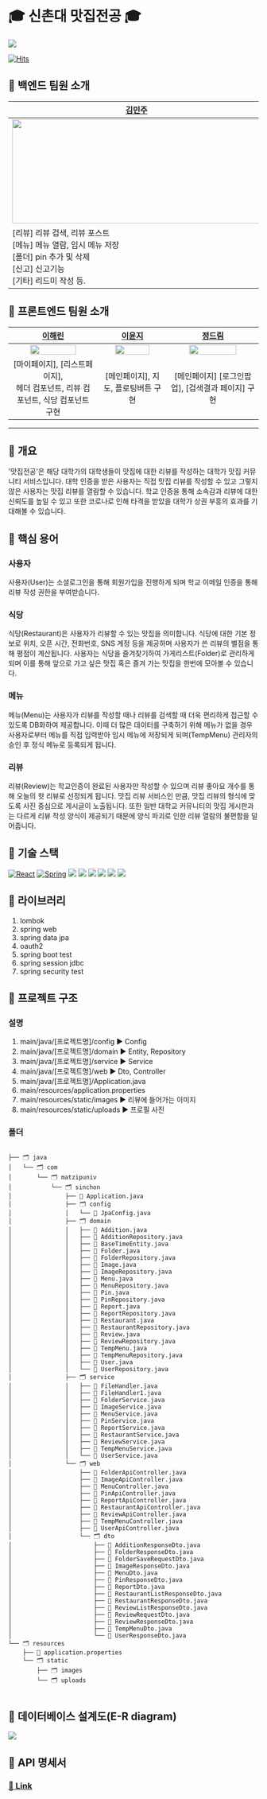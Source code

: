 # 🎓 신촌대 맛집전공 🎓
<img src = "https://github.com/Pork-Potatoes/Pork-Potatoes-Front/raw/main/food-major/src/assets/banner.png"/>

[![Hits](https://hits.seeyoufarm.com/api/count/incr/badge.svg?url=https%3A%2F%2Fgithub.com%2FPork-Potatoes%2FPork-Potatoes-Back&count_bg=%23E0755F&title_bg=%239E5D50&icon=&icon_color=%23E0755F&title=hits&edge_flat=false)](https://hits.seeyoufarm.com)

## 🍏 백엔드 팀원 소개
| [김민주](https://github.com/MINJU-KIMmm)                                                                                             | [김시연](https://github.com/siyeonkm)                                                                       | [박현아](https://github.com/hak2711)                                                                                                                 | [이서정](https://github.com/seojunglee)                                                                     |
|--------------------------------------------------------------------------------------------------------------------------------------|-------------------------------------------------------------------------------------------------------------|------------------------------------------------------------------------------------------------------------------------------------------------------|-------------------------------------------------------------------------------------------------------------|
| <img src = "https://github.com/MINJU-KIMmm/GitHubTest/blob/main/image/porkProfile/KimMinju.jpeg" width="500px" height="210px"/>                                   | <img src = "https://github.com/MINJU-KIMmm/GitHubTest/blob/main/image/porkProfile/KimSiyeon.jpeg" width="500px" height="210px"/>         | <img src = "https://github.com/MINJU-KIMmm/GitHubTest/blob/main/image/porkProfile/ParkHyunah.jpeg" width="500px" height="210px"/>                                                 | <img src = "https://github.com/MINJU-KIMmm/GitHubTest/blob/main/image/porkProfile/LeeSeojung.jpeg" width="500px" height="210px"/>        |
| [리뷰] 리뷰 검색, 리뷰 포스트</br> [메뉴] 메뉴 열람, 임시 메뉴 저장</br> [폴더] pin 추가 및 삭제</br> [신고] 신고기능</br> [기타] 리드미 작성 등. | [유저] 소셜로그인, 프로필수정, 유저 정보 수정, 학교 인증, 유저 탈퇴 </br> [폴더] 폴더 리스트로 반환</br> [DB] 리뷰 DB 구축 등. | [레스토랑] 리뷰 작성시 맛집 이름 검색, 가게 정보 및 검색 결과 반환</br>[폴더] 폴더에 가게 추가, 폴더 반환, 폴더 수정 및 삭제 기능</br> [서버] 배포 등. | [리뷰] 리뷰 개별 반환, hot 리뷰, 리뷰 포스트, 최신 리뷰, 마이페이지 리뷰 열람</br> [DB] 레스토랑 DB 구축 등. |
## 🍎 프론트엔드 팀원 소개
| [이해린](https://github.com/dazzlynnnn)                                                            | [이윤지](https://github.com/L-Yunji)                                                                | [정드림](https://github.com/dream0214)                                                               |
|:----------------------------------------------------------------------------------------------------:|:-----------------------------------------------------------------------------------------------------:|:------------------------------------------------------------------------------------------------------:|
| <img src = "https://github.com/MINJU-KIMmm/GitHubTest/blob/main/image/porkProfile/LeeHaerin.jpeg" width="75%"/> | <img src = "https://github.com/MINJU-KIMmm/GitHubTest/blob/main/image/porkProfile/LeeYunji.jpeg" width="75%"/> | <img src = "https://github.com/MINJU-KIMmm/GitHubTest/blob/main/image/porkProfile/JungDream.jpeg" width="75%"/> |
| [마이페이지], [리스트페이지], <br/>헤더 컴포넌트, 리뷰 컴포넌트, 식당 컴포넌트 구현                | [메인페이지], 지도, 플로팅버튼 구현                                                                 | [메인페이지] [로그인팝업], [검색결과 페이지] 구현                                                    |

-------------------
## 🍊 개요
'맛집전공'은 해당 대학가의 대학생들이 맛집에 대한 리뷰를 작성하는 대학가 맛집 커뮤니티 서비스입니다. 대학 인증을 받은 사용자는 직접 맛집 리뷰를 작성할 수 있고 그렇지 않은 사용자는 맛집 리뷰를 열람할 수 있습니다. 학교 인증을 통해 소속감과 리뷰에 대한 신뢰도를 높일 수 있고 또한 코로나로 인해 타격을 받았을 대학가 상권 부흥의 효과를 기대해볼 수 있습니다.
## 🍊 핵심 용어
### 사용자
사용자(User)는 소셜로그인을 통해 회원가입을 진행하게 되며 학교 이메일 인증을 통해 리뷰 작성 권한을 부여받습니다.
### 식당
식당(Restaurant)은 사용자가 리뷰할 수 있는 맛집을 의미합니다. 식당에 대한 기본 정보로 위치, 오픈 시간, 전화번호, SNS 계정 등을 제공하며 사용자가 쓴 리뷰의 별점을 통해 평점이 계산됩니다. 사용자는 식당을 즐겨찾기하여 가게리스트(Folder)로 관리하게 되며 이를 통해 앞으로 가고 싶은 맛집 혹은 즐겨 가는 맛집을 한번에 모아볼 수 있습니다.
### 메뉴
메뉴(Menu)는 사용자가 리뷰를 작성할 때나 리뷰를 검색할 때 더욱 편리하게 접근할 수 있도록 DB화하여 제공합니다. 이때 더 많은 데이터를 구축하기 위해 메뉴가 없을 경우 사용자로부터 메뉴를 직접 입력받아 임시 메뉴에 저장되게 되며(TempMenu) 관리자의 승인 후 정식 메뉴로 등록되게 됩니다.
### 리뷰
리뷰(Review)는 학교인증이 완료된 사용자만 작성할 수 있으며 리뷰 좋아요 개수를 통해 오늘의 핫 리뷰로 선정되게 됩니다. 맛집 리뷰 서비스인 만큼, 맛집 리뷰의 형식에 맞도록 사진 중심으로 게시글이 노출됩니다. 또한 일반 대학교 커뮤니티의 맛집 게시판과는 다르게 리뷰 작성 양식이 제공되기 때문에 양식 파괴로 인한 리뷰 열람의 불편함을 덜어줍니다.


## 🍊 기술 스택

    
[![React](https://img.shields.io/badge/React-61DAFB?style=round-square&logo=React&logoColor=black)](https://ko.reactjs.org/) [![Spring](https://img.shields.io/badge/Spring-6DB33F?style=round-square&logo=Spring&logoColor=white)](https://spring.io/) <img src="https://img.shields.io/badge/Java-007396?style=flat-square&logo=Java&logoColor=white"/></a> <img src="https://img.shields.io/badge/MySQL-4479A1?style=flat-square&logo=MySQL&logoColor=white"/></a> <img src="https://img.shields.io/badge/Postman-FF6C37?style=flat-square&logo=Postman&logoColor=white"/> <img src="https://img.shields.io/badge/Amazon AWS-232F3E?style=flat-square&logo=Amazon%20AWS&logoColor=white"/></a> <img src="https://img.shields.io/badge/Amazon S3-569A31?style=flat-square&logo=AmazonS3&logoColor=white"/></a> <img src="https://img.shields.io/badge/GitHub -181717?style=flat-square&logo=GitHub&logoColor=white"/></a> 




## 🍊 라이브러리
1. lombok
2. spring web
3. spring data jpa
4. oauth2
5. spring boot test
6. spring session jdbc
7. spring security test

## 🍊 프로젝트 구조

### 설명
1. main/java/[프로젝트명]/config ▶️ Config
2. main/java/[프로젝트명]/domain ▶️ Entity, Repository
3. main/java/[프로젝트명]/service ▶️ Service
4. main/java/[프로젝트명]/web ▶️ Dto, Controller
5. main/java/[프로젝트명]/Application.java
6. main/resources/application.properties
7. main/resources/static/images ▶️ 리뷰에 들어가는 이미지
8. main/resources/static/uploads ▶️ 프로필 사진

### 폴더 
<pre>
<code>
├── 🗂 java
│   └── 🗂 com
│       └── 🗂 matzipuniv
│           └── 🗂 sinchon
│               ├── 📑 Application.java
│               ├── 🗂 config
│               │   └── 📑 JpaConfig.java
│               ├── 🗂 domain
│               │   ├── 📑 Addition.java
│               │   ├── 📑 AdditionRepository.java
│               │   ├── 📑 BaseTimeEntity.java
│               │   ├── 📑 Folder.java
│               │   ├── 📑 FolderRepository.java
│               │   ├── 📑 Image.java
│               │   ├── 📑 ImageRepository.java
│               │   ├── 📑 Menu.java
│               │   ├── 📑 MenuRepository.java
│               │   ├── 📑 Pin.java
│               │   ├── 📑 PinRepository.java
│               │   ├── 📑 Report.java
│               │   ├── 📑 ReportRepository.java
│               │   ├── 📑 Restaurant.java
│               │   ├── 📑 RestaurantRepository.java
│               │   ├── 📑 Review.java
│               │   ├── 📑 ReviewRepository.java
│               │   ├── 📑 TempMenu.java
│               │   ├── 📑 TempMenuRepository.java
│               │   ├── 📑 User.java
│               │   └── 📑 UserRepository.java
│               ├── 🗂 service
│               │   ├── 📑 FileHandler.java
│               │   ├── 📑 FileHandler1.java
│               │   ├── 📑 FolderService.java
│               │   ├── 📑 ImageService.java
│               │   ├── 📑 MenuService.java
│               │   ├── 📑 PinService.java
│               │   ├── 📑 ReportService.java
│               │   ├── 📑 RestaurantService.java
│               │   ├── 📑 ReviewService.java
│               │   ├── 📑 TempMenuService.java
│               │   └── 📑 UserService.java
│               └── 🗂 web
│                   ├── 📑 FolderApiController.java
│                   ├── 📑 ImageApiController.java
│                   ├── 📑 MenuController.java
│                   ├── 📑 PinApiController.java
│                   ├── 📑 ReportApiController.java
│                   ├── 📑 RestaurantApiController.java
│                   ├── 📑 ReviewApiController.java
│                   ├── 📑 TempMenuController.java
│                   ├── 📑 UserApiController.java
│                   └── 🗂 dto
│                       ├── 📑 AdditionResponseDto.java
│                       ├── 📑 FolderResponseDto.java
│                       ├── 📑 FolderSaveRequestDto.java
│                       ├── 📑 ImageResponseDto.java
│                       ├── 📑 MenuDto.java
│                       ├── 📑 PinResponseDto.java
│                       ├── 📑 ReportDto.java
│                       ├── 📑 RestaurantListResponseDto.java
│                       ├── 📑 RestaurantResponseDto.java
│                       ├── 📑 ReviewListResponseDto.java
│                       ├── 📑 ReviewRequestDto.java
│                       ├── 📑 ReviewResponseDto.java
│                       ├── 📑 TempMenuDto.java
│                       └── 📑 UserResponseDto.java
└── 🗂 resources
    ├── 📑 application.properties
    └── 🗂 static
        ├── 🗂 images
        └── 🗂 uploads
</code>
</pre>


## 🍊 데이터베이스 설계도(E-R diagram)
<img src = "https://github.com/MINJU-KIMmm/GitHubTest/blob/main/image/porkProfile/matzip-univ-db.png"/>

## 🍊 API 명세서
### [🔗 Link](https://www.notion.so/API-bd2954deae834891889daaf5085d8853)


